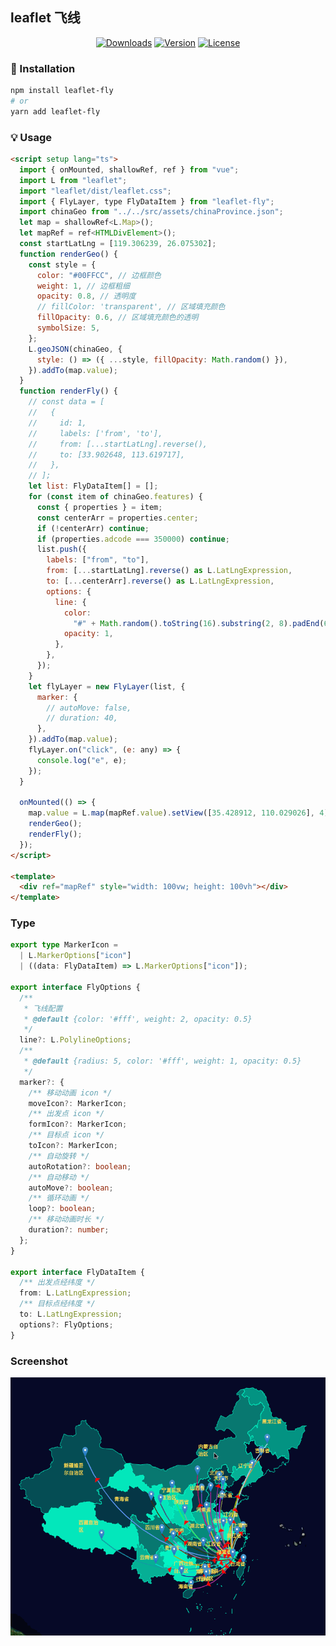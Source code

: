 ## leaflet 飞线

<p align="center">
<!-- <a href="https://circleci.com/gh/csjiabin/leaflet-fly/tree/main"><img src="https://img.shields.io/circleci/project/github/csjiabin/leaflet-fly/main.svg?sanitize=true" alt="Build Status"></a> -->
<!-- <a href="https://codecov.io/github/csjiabin/leaflet-fly?branch=main"><img src="https://img.shields.io/codecov/c/github/csjiabin/leaflet-fly/main.svg?sanitize=true" alt="Coverage Status"></a> -->
<a href="https://npmcharts.com/compare/leaflet-fly?minimal=true"><img src="https://img.shields.io/npm/dm/leaflet-fly.svg?sanitize=true" alt="Downloads"></a>
<a href="https://www.npmjs.com/package/leaflet-fly"><img src="https://img.shields.io/npm/v/leaflet-fly.svg?sanitize=true" alt="Version"></a>
<a href="https://www.npmjs.com/package/leaflet-fly"><img src="https://img.shields.io/npm/l/leaflet-fly.svg?sanitize=true" alt="License"></a>

</p>

### 🚀 Installation

```bash
npm install leaflet-fly
# or
yarn add leaflet-fly
```

### 💡 Usage

```html
<script setup lang="ts">
  import { onMounted, shallowRef, ref } from "vue";
  import L from "leaflet";
  import "leaflet/dist/leaflet.css";
  import { FlyLayer, type FlyDataItem } from "leaflet-fly";
  import chinaGeo from "../../src/assets/chinaProvince.json";
  let map = shallowRef<L.Map>();
  let mapRef = ref<HTMLDivElement>();
  const startLatLng = [119.306239, 26.075302];
  function renderGeo() {
    const style = {
      color: "#00FFCC", // 边框颜色
      weight: 1, // 边框粗细
      opacity: 0.8, // 透明度
      // fillColor: 'transparent', // 区域填充颜色
      fillOpacity: 0.6, // 区域填充颜色的透明
      symbolSize: 5,
    };
    L.geoJSON(chinaGeo, {
      style: () => ({ ...style, fillOpacity: Math.random() }),
    }).addTo(map.value);
  }
  function renderFly() {
    // const data = [
    //   {
    //     id: 1,
    //     labels: ['from', 'to'],
    //     from: [...startLatLng].reverse(),
    //     to: [33.902648, 113.619717],
    //   },
    // ];
    let list: FlyDataItem[] = [];
    for (const item of chinaGeo.features) {
      const { properties } = item;
      const centerArr = properties.center;
      if (!centerArr) continue;
      if (properties.adcode === 350000) continue;
      list.push({
        labels: ["from", "to"],
        from: [...startLatLng].reverse() as L.LatLngExpression,
        to: [...centerArr].reverse() as L.LatLngExpression,
        options: {
          line: {
            color:
              "#" + Math.random().toString(16).substring(2, 8).padEnd(6, "0"),
            opacity: 1,
          },
        },
      });
    }
    let flyLayer = new FlyLayer(list, {
      marker: {
        // autoMove: false,
        // duration: 40,
      },
    }).addTo(map.value);
    flyLayer.on("click", (e: any) => {
      console.log("e", e);
    });
  }

  onMounted(() => {
    map.value = L.map(mapRef.value).setView([35.428912, 110.029026], 4);
    renderGeo();
    renderFly();
  });
</script>

<template>
  <div ref="mapRef" style="width: 100vw; height: 100vh"></div>
</template>
```

### Type

```ts
export type MarkerIcon =
  | L.MarkerOptions["icon"]
  | ((data: FlyDataItem) => L.MarkerOptions["icon"]);

export interface FlyOptions {
  /**
   * 飞线配置
   * @default {color: '#fff', weight: 2, opacity: 0.5}
   */
  line?: L.PolylineOptions;
  /**
   * @default {radius: 5, color: '#fff', weight: 1, opacity: 0.5}
   */
  marker?: {
    /** 移动动画 icon */
    moveIcon?: MarkerIcon;
    /** 出发点 icon */
    formIcon?: MarkerIcon;
    /** 目标点 icon */
    toIcon?: MarkerIcon;
    /** 自动旋转 */
    autoRotation?: boolean;
    /** 自动移动 */
    autoMove?: boolean;
    /** 循环动画 */
    loop?: boolean;
    /** 移动动画时长 */
    duration?: number;
  };
}

export interface FlyDataItem {
  /** 出发点经纬度 */
  from: L.LatLngExpression;
  /** 目标点经纬度 */
  to: L.LatLngExpression;
  options?: FlyOptions;
}
```

### Screenshot

<p align="center">
    <a href="https://github.com/csjiabin/leaflet-fly" target="_blank">
    <img src="https://raw.githubusercontent.com/csjiabin/leaflet-fly/HEAD/screenshot.gif">
    </a>
</p>
